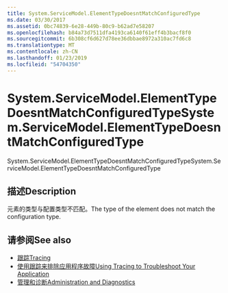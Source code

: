 ```yaml
---
title: System.ServiceModel.ElementTypeDoesntMatchConfiguredType
ms.date: 03/30/2017
ms.assetid: 0bc74839-6e28-449b-80c9-b62ad7e58207
ms.openlocfilehash: b84a73d7511dfa4193ca6140f61eff4b3bacf8f0
ms.sourcegitcommit: 6b308cf6d627d78ee36dbbae8972a310ac7fd6c8
ms.translationtype: MT
ms.contentlocale: zh-CN
ms.lasthandoff: 01/23/2019
ms.locfileid: "54704350"
---
```

# <a name="systemservicemodelelementtypedoesntmatchconfiguredtype"></a><span data-ttu-id="2d056-102">System.ServiceModel.ElementTypeDoesntMatchConfiguredType</span><span class="sxs-lookup"><span data-stu-id="2d056-102">System.ServiceModel.ElementTypeDoesntMatchConfiguredType</span></span>
<span data-ttu-id="2d056-103">System.ServiceModel.ElementTypeDoesntMatchConfiguredType</span><span class="sxs-lookup"><span data-stu-id="2d056-103">System.ServiceModel.ElementTypeDoesntMatchConfiguredType</span></span>  
  
## <a name="description"></a><span data-ttu-id="2d056-104">描述</span><span class="sxs-lookup"><span data-stu-id="2d056-104">Description</span></span>  
 <span data-ttu-id="2d056-105">元素的类型与配置类型不匹配。</span><span class="sxs-lookup"><span data-stu-id="2d056-105">The type of the element does not match the configuration type.</span></span>  
  
## <a name="see-also"></a><span data-ttu-id="2d056-106">请参阅</span><span class="sxs-lookup"><span data-stu-id="2d056-106">See also</span></span>
- [<span data-ttu-id="2d056-107">跟踪</span><span class="sxs-lookup"><span data-stu-id="2d056-107">Tracing</span></span>](../../../../../docs/framework/wcf/diagnostics/tracing/index.md)
- [<span data-ttu-id="2d056-108">使用跟踪来排除应用程序故障</span><span class="sxs-lookup"><span data-stu-id="2d056-108">Using Tracing to Troubleshoot Your Application</span></span>](../../../../../docs/framework/wcf/diagnostics/tracing/using-tracing-to-troubleshoot-your-application.md)
- [<span data-ttu-id="2d056-109">管理和诊断</span><span class="sxs-lookup"><span data-stu-id="2d056-109">Administration and Diagnostics</span></span>](../../../../../docs/framework/wcf/diagnostics/index.md)
